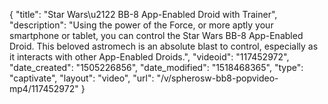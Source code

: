 {
    "title": "Star Wars\u2122 BB-8 App-Enabled Droid with Trainer",
    "description": "Using the power of the Force, or more aptly your smartphone or tablet, you can control the Star Wars BB-8 App-Enabled Droid. This beloved astromech is an absolute blast to control, especially as it interacts with other App-Enabled Droids.",
    "videoid": "117452972",
    "date_created": "1505226856",
    "date_modified": "1518468365",
    "type": "captivate",
    "layout": "video",
    "url": "\/v\/spherosw-bb8-popvideo-mp4\/117452972"
}